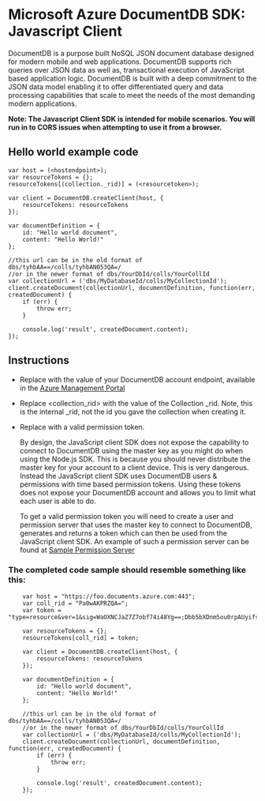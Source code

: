 # Microsoft Azure DocumentDB SDK: Javascript Client

DocumentDB is a purpose built NoSQL JSON document database designed for modern mobile and web applications. DocumentDB supports rich queries over JSON data as well as, transactional execution of JavaScript based application logic. DocumentDB is built with a deep commitment to the JSON data model enabling it to offer differentiated query and data processing capabilities that scale to meet the needs of the most demanding modern applications.

**Note: The Javascript Client SDK is intended for mobile scenarios. You will run in to CORS issues when attempting to use it from a browser.**

## Hello world example code

    var host = (<hostendpoint>); 
    var resourceTokens = {};
	resourceTokens[(collection._rid)] = (<resourcetoken>); 

    var client = DocumentDB.createClient(host, {
        resourceTokens: resourceTokens
    });
	
    var documentDefinition = {
        id: "Hello world document",
        content: "Hello World!"
    };
	
	//this url can be in the old format of dbs/tyhbAA==/colls/tyhbAN053QA=/
	//or in the newer format of dbs/YourDbId/colls/YourCollId
    var collectionUrl = ('dbs/MyDatabaseId/colls/MyCollectionId');	
    client.createDocument(collectionUrl, documentDefinition, function(err, createdDocument) {
        if (err) {
            throw err;
        }

        console.log('result', createdDocument.content);
    });

## Instructions
 - Replace <hostendpoint> with the value of your DocumentDB account endpoint, available in the [Azure Management Portal](portal.azure.com)
 
 - Replace <collection_rid> with the value of the Collection _rid. Note, this is the internal _rid, not the id you gave the collection when creating it.
 
 - Replace <resourcetoken> with a valid permission token. 

   	By design, the JavaScript client SDK does not expose the capability to connect to DocumentDB using the master key as you might do when using the Node.js SDK. This is because you should never distribute the master key for your account to a client device. This is very dangerous. 
   	Instead the JavaScript client SDK uses DocumentDB users & permissions with time based permission tokens. Using these tokens does not expose your DocumentDB account and allows you to limit what each user is able to do. 

   	To get a valid permission token you will need to create a user and permission server that uses the master key to connect to DocumentDB, generates and returns a token which can then be used from the JavaScript client SDK. An example of such a permission server can be found at [Sample Permission Server](https://github.com/Azure/azure-documentdb-js/tree/master/samples/Sample%20Persmission%20Server)  
   	

### The completed code sample should resemble something like this:

```
    var host = "https://foo.documents.azure.com:443";
	var coll_rid = "Pa0wAKPRZQA=";
	var token = "type=resource&ver=1&sig=WaOXNCJaZ7Z7obf74i48Yg==;Dbb5bXDnm5ou0rpAUyifsFR5VNIsfSTeuad81P7zC7ytJtSwLCLnw9ne99vuIH8/giBsYIrqtXE5PYDs2idLfdJ4+K3bfT8BJgWqdgIuIEE/nvVpdEQ85y1azPXO7F+wXwBzK4eH2wQ0yMudy+petUdnN1GR3VJNsuNTZ1j+mnLLT/FLpFjWLVyI2dTLe7KHM0FvnczVZmT9wGJV8rUMjgjV9oG552DAev9exPGnj4E=";
	
    var resourceTokens = {};
	resourceTokens[coll_rid] = token; 
	
    var client = DocumentDB.createClient(host, {
        resourceTokens: resourceTokens
    });
	
    var documentDefinition = {
        id: "Hello world document",
        content: "Hello World!"
    };
	
	//this url can be in the old format of dbs/tyhbAA==/colls/tyhbAN053QA=/
	//or in the newer format of dbs/YourDbId/colls/YourCollId
    var collectionUrl = ('dbs/MyDatabaseId/colls/MyCollectionId');	
    client.createDocument(collectionUrl, documentDefinition, function(err, createdDocument) {
        if (err) {
            throw err;
        }

        console.log('result', createdDocument.content);
    });
```
